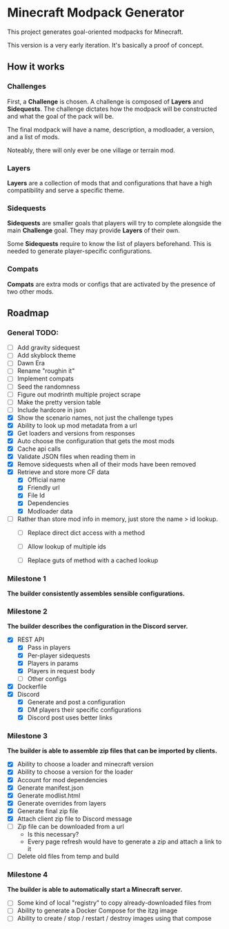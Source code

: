 # Minecraft Modpack Generator

This project generates goal-oriented modpacks for Minecraft.

This version is a very early iteration. It's basically a proof of concept.

## How it works
### Challenges
First, a **Challenge** is chosen. A challenge is composed of **Layers** and **Sidequests**.
The challenge dictates how the modpack will be constructed and what the goal of the pack will be.

The final modpack will have a name, description, a modloader, a version, and a list of mods.

Noteably, there will only ever be one village or terrain mod.

### Layers
**Layers** are a collection of mods that and configurations that have a high compatibility and serve a specific theme.

### Sidequests
**Sidequests** are smaller goals that players will try to complete alongside the main **Challenge** goal.
They may provide **Layers** of their own.

Some **Sidequests** require to know the list of players beforehand.
This is needed to generate player-specific configurations.

### Compats
**Compats** are extra mods or configs that are activated by the presence of two other mods.

## Roadmap

### General TODO:
- [ ] Add gravity sidequest
- [ ] Add skyblock theme
- [ ] Dawn Era
- [ ] Rename "roughin it"
- [ ] Implement compats
- [ ] Seed the randomness
- [ ] Figure out modrinth multiple project scrape
- [ ] Make the pretty version table
- [ ] Include hardcore in json
- [x] Show the scenario names, not just the challenge types
- [x] Ability to look up mod metadata from a url
- [x] Get loaders and versions from responses
- [x] Auto choose the configuration that gets the most mods
- [x] Cache api calls
- [x] Validate JSON files when reading them in
- [x] Remove sidequests when all of their mods have been removed
- [x] Retrieve and store more CF data
  - [x] Official name
  - [x] Friendly url
  - [x] File Id
  - [x] Dependencies
  - [x] Modloader data
- [ ] Rather than store mod info in memory, just store the name > id lookup.
  - [ ] Replace direct dict access with a method
  - [ ] Allow lookup of multiple ids
  - [ ] Replace guts of method with a cached lookup


### Milestone 1
**The builder consistently assembles sensible configurations.**

### Milestone 2
**The builder describes the configuration in the Discord server.**
- [x] REST API
  - [x] Pass in players
  - [x] Per-player sidequests
  - [x] Players in params
  - [x] Players in request body
  - [ ] Other configs
- [x] Dockerfile
- [x] Discord
  - [x] Generate and post a configuration
  - [x] DM players their specific configurations
  - [x] Discord post uses better links

### Milestone 3
**The builder is able to assemble zip files that can be imported by clients.**
- [x] Ability to choose a loader and minecraft version
- [x] Ability to choose a version for the loader
- [x] Account for mod dependencies
- [x] Generate manifest.json
- [x] Generate modlist.html
- [x] Generate overrides from layers
- [x] Generate final zip file
- [x] Attach client zip file to Discord message
- [ ] Zip file can be downloaded from a url
  - Is this necessary?
  - Every page refresh would have to generate a zip and attach a link to it
- [ ] Delete old files from temp and build

### Milestone 4
**The builder is able to automatically start a Minecraft server.**
- [ ] Some kind of local "registry" to copy already-downloaded files from
- [ ] Ability to generate a Docker Compose for the itzg image
- [ ] Ability to create / stop / restart / destroy images using that compose
